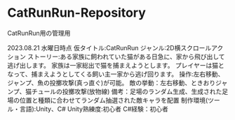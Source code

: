 # CatRunRun-Repository
CatRunRun用の管理用

2023.08.21 水曜日時点
仮タイトル:CatRunRun
ジャンル:2D横スクロールアクション
ストーリー:ある家族に飼われていた猫がある日急に、家から飛び出して逃げ出します。
家族は一家総出で猫を捕まえようとします。
プレイヤーは猫となって、捕まえようとしてくる飼い主一家から逃げ回ります。
操作:左右移動、ジャンプ、魚の投擲攻撃(真っ直ぐ)が可能。
敵の挙動：左右移動、ときおりジャンプ、猫チュールの投擲攻撃(放物線)
備考：足場のランダム生成、生成された足場の位置と種類に合わせてランダム抽選された敵キャラを配置
制作環境(ツール・言語):Unity、C#
Unity熟練度:初心者
C#経験：初心者
